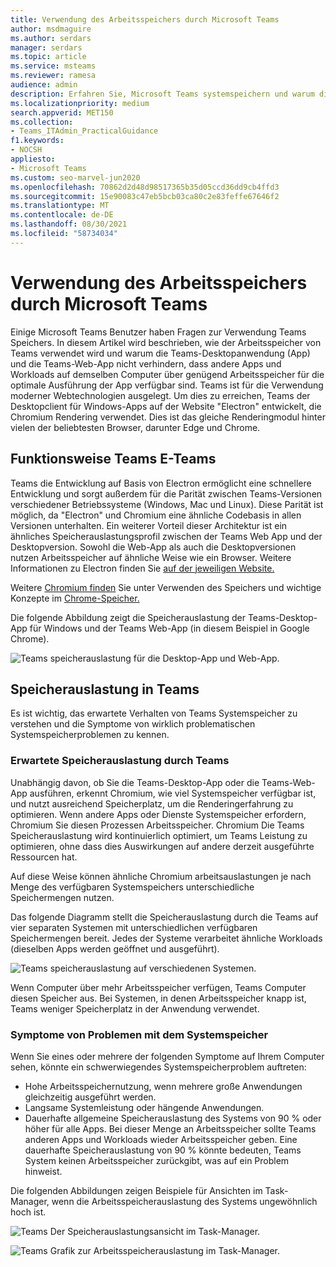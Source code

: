 ```yaml
---
title: Verwendung des Arbeitsspeichers durch Microsoft Teams
author: msdmaguire
ms.author: serdars
manager: serdars
ms.topic: article
ms.service: msteams
ms.reviewer: ramesa
audience: admin
description: Erfahren Sie, Microsoft Teams systemspeichern und warum die Speicherauslastung zwischen der Desktopanwendung und der Webanwendung identisch ist.
ms.localizationpriority: medium
search.appverid: MET150
ms.collection:
- Teams_ITAdmin_PracticalGuidance
f1.keywords:
- NOCSH
appliesto:
- Microsoft Teams
ms.custom: seo-marvel-jun2020
ms.openlocfilehash: 70862d2d48d98517365b35d05ccd36dd9cb4ffd3
ms.sourcegitcommit: 15e90083c47eb5bcb03ca80c2e83feffe67646f2
ms.translationtype: MT
ms.contentlocale: de-DE
ms.lasthandoff: 08/30/2021
ms.locfileid: "58734034"
---
```

# <a name="how-microsoft-teams-uses-memory"></a>Verwendung des Arbeitsspeichers durch Microsoft Teams

Einige Microsoft Teams Benutzer haben Fragen zur Verwendung Teams Speichers. In diesem Artikel wird beschrieben, wie der Arbeitsspeicher von Teams verwendet wird und warum die Teams-Desktopanwendung (App) und die Teams-Web-App nicht verhindern, dass andere Apps und Workloads auf demselben Computer über genügend Arbeitsspeicher für die optimale Ausführung der App verfügbar sind. Teams ist für die Verwendung moderner Webtechnologien ausgelegt. Um dies zu erreichen, Teams der Desktopclient für Windows-Apps auf der Website "Electron" entwickelt, die Chromium Rendering verwendet. Dies ist das gleiche Renderingmodul hinter vielen der beliebtesten Browser, darunter Edge und Chrome.

## <a name="how-teams-works"></a>Funktionsweise Teams E-Teams

Teams die Entwicklung auf Basis von Electron ermöglicht eine schnellere Entwicklung und sorgt außerdem für die Parität zwischen Teams-Versionen verschiedener Betriebssysteme (Windows, Mac und Linux). Diese Parität ist möglich, da "Electron" und Chromium eine ähnliche Codebasis in allen Versionen unterhalten. Ein weiterer Vorteil dieser Architektur ist ein ähnliches Speicherauslastungsprofil zwischen der Teams Web App und der Desktopversion. Sowohl die Web-App als auch die Desktopversionen nutzen Arbeitsspeicher auf ähnliche Weise wie ein Browser. Weitere Informationen zu Electron finden Sie [auf der jeweiligen Website.](https://electronjs.org/)

Weitere [Chromium finden](https://www.chromium.org/developers/memory-usage-backgrounder) Sie unter Verwenden des Speichers und wichtige Konzepte im [Chrome-Speicher.](https://chromium.googlesource.com/chromium/src.git/+/master/docs/memory/key_concepts.md)

Die folgende Abbildung zeigt die Speicherauslastung der Teams-Desktop-App für Windows und der Teams Web-App (in diesem Beispiel in Google Chrome).

![Teams speicherauslastung für die Desktop-App und Web-App.](media/teams-memory-clientweb.png)

## <a name="memory-usage-in-teams"></a>Speicherauslastung in Teams

Es ist wichtig,  das erwartete Verhalten von Teams Systemspeicher zu verstehen und die Symptome von wirklich problematischen Systemspeicherproblemen zu kennen.

### <a name="expected-memory-usage-by-teams"></a>Erwartete Speicherauslastung durch Teams

Unabhängig davon, ob Sie die Teams-Desktop-App oder die Teams-Web-App ausführen, erkennt Chromium, wie viel Systemspeicher verfügbar ist, und nutzt ausreichend Speicherplatz, um die Renderingerfahrung zu optimieren. Wenn andere Apps oder Dienste Systemspeicher erfordern, Chromium Sie diesen Prozessen Arbeitsspeicher. Chromium Die Teams Speicherauslastung wird kontinuierlich optimiert, um Teams Leistung zu optimieren, ohne dass dies Auswirkungen auf andere derzeit ausgeführte Ressourcen hat.

Auf diese Weise können ähnliche Chromium arbeitsauslastungen je nach Menge des verfügbaren Systemspeichers unterschiedliche Speichermengen nutzen.

Das folgende Diagramm stellt die Speicherauslastung durch die Teams auf vier separaten Systemen mit unterschiedlichen verfügbaren Speichermengen bereit. Jedes der Systeme verarbeitet ähnliche Workloads (dieselben Apps werden geöffnet und ausgeführt).

![Teams speicherauslastung auf verschiedenen Systemen.](media/teams-memory-usage.png)

Wenn Computer über mehr Arbeitsspeicher verfügen, Teams Computer diesen Speicher aus. Bei Systemen, in denen Arbeitsspeicher knapp ist, Teams weniger Speicherplatz in der Anwendung verwendet.

### <a name="symptoms-of-system-memory-issues"></a>Symptome von Problemen mit dem Systemspeicher

Wenn Sie eines oder mehrere der folgenden Symptome auf Ihrem Computer sehen, könnte ein schwerwiegendes Systemspeicherproblem auftreten:

- Hohe Arbeitsspeichernutzung, wenn mehrere große Anwendungen gleichzeitig ausgeführt werden.
- Langsame Systemleistung oder hängende Anwendungen.
- Dauerhafte allgemeine Speicherauslastung des Systems von 90 % oder höher für alle Apps. Bei dieser Menge an Arbeitsspeicher sollte Teams anderen Apps und Workloads wieder Arbeitsspeicher geben. Eine dauerhafte Speicherauslastung von 90 % könnte bedeuten, Teams System keinen Arbeitsspeicher zurückgibt, was auf ein Problem hinweist.

Die folgenden Abbildungen zeigen Beispiele für Ansichten im Task-Manager, wenn die Arbeitsspeicherauslastung des Systems ungewöhnlich hoch ist.

![Teams Der Speicherauslastungsansicht im Task-Manager.](media/teams-memory-high-mem-process-list.png)

![Teams Grafik zur Arbeitsspeicherauslastung im Task-Manager.](media/teams-memory-high-mem-process-list2.png)
